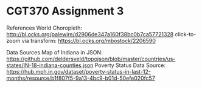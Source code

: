 # CGT370 Assignment 3
References
World Choropleth: http://bl.ocks.org/palewire/d2906de347a160f38bc0b7ca57721328
click-to-zoom via transform: https://bl.ocks.org/mbostock/2206590

Data Sources
Map of Indiana in JSON: https://github.com/deldersveld/topojson/blob/master/countries/us-states/IN-18-indiana-counties.json
Poverty Status Data Source: https://hub.mph.in.gov/dataset/poverty-status-in-last-12-months/resource/b1f807f5-9a13-4bc9-b01d-50efe020fc57
